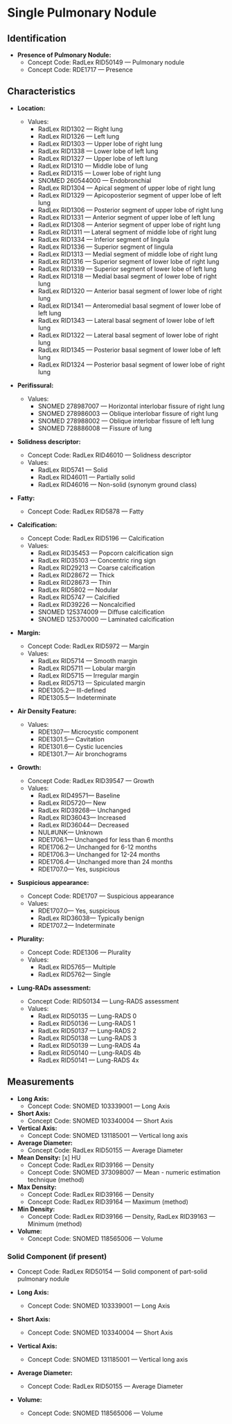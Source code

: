
# Single Pulmonary Nodule

## Identification

- **Presence of Pulmonary Nodule:**
  - Concept Code: RadLex RID50149 — Pulmonary nodule
  - Concept Code: RDE1717 — Presence

## Characteristics

- **Location:**
  - Values:
    - RadLex RID1302 — Right lung
    - RadLex RID1326 — Left lung
    - RadLex RID1303 — Upper lobe of right lung
    - RadLex RID1338 — Lower lobe of left lung
    - RadLex RID1327 — Upper lobe of left lung
    - RadLex RID1310 — Middle lobe of lung
    - RadLex RID1315 — Lower lobe of right lung
    - SNOMED 260544000 — Endobronchial
    - RadLex RID1304 — Apical segment of upper lobe of right lung
    - RadLex RID1329 — Apicoposterior segment of upper lobe of left lung
    - RadLex RID1306 — Posterior segment of upper lobe of right lung
    - RadLex RID1331 — Anterior segment of upper lobe of left lung
    - RadLex RID1308 — Anterior segment of upper lobe of right lung
    - RadLex RID1311 — Lateral segment of middle lobe of right lung
    - RadLex RID1334 — Inferior segment of lingula
    - RadLex RID1336 — Superior segment of lingula
    - RadLex RID1313 — Medial segment of middle lobe of right lung
    - RadLex RID1316 — Superior segment of lower lobe of right lung
    - RadLex RID1339 — Superior segment of lower lobe of left lung
    - RadLex RID1318 — Medial basal segment of lower lobe of right lung
    - RadLex RID1320 — Anterior basal segment of lower lobe of right lung
    - RadLex RID1341 — Anteromedial basal segment of lower lobe of left lung
    - RadLex RID1343 — Lateral basal segment of lower lobe of left lung
    - RadLex RID1322 — Lateral basal segment of lower lobe of right lung
    - RadLex RID1345 — Posterior basal segment of lower lobe of left lung
    - RadLex RID1324 — Posterior basal segment of lower lobe of right lung

- **Perifissural:**
  - Values:
    - SNOMED 278987007 — Horizontal interlobar fissure of right lung
    - SNOMED 278986003 — Oblique interlobar fissure of right lung
    - SNOMED 278988002 — Oblique interlobar fissure of left lung
    - SNOMED 728886008 — Fissure of lung

- **Solidness descriptor:**
  - Concept Code: RadLex RID46010 — Solidness descriptor
  - Values:
    - RadLex RID5741 — Solid
    - RadLex RID46011 — Partially solid
    - RadLex RID46016 — Non-solid (synonym ground class)

- **Fatty:**
  - Concept Code: RadLex RID5878 — Fatty

- **Calcification:**
  - Concept Code: RadLex RID5196 — Calcification
  - Values:
    - RadLex RID35453 — Popcorn calcification sign
    - RadLex RID35103 — Concentric ring sign
    - RadLex RID29213 — Coarse calcification
    - RadLex RID28672 — Thick
    - RadLex RID28673 — Thin
    - RadLex RID5802 — Nodular
    - RadLex RID5747 — Calcified
    - RadLex RID39226 — Noncalcified
    - SNOMED 125374009 — Diffuse calcification
    - SNOMED 125370000 — Laminated calcification

- **Margin:**
  - Concept Code: RadLex RID5972 — Margin
  - Values:
    - RadLex RID5714 — Smooth margin
    - RadLex RID5711 — Lobular margin
    - RadLex RID5715 — Irregular margin
    - RadLex RID5713 — Spiculated margin
    - RDE1305.2— Ill-defined
    - RDE1305.5— Indeterminate

- **Air Density Feature:**
  - Values:
    - RDE1307— Microcystic component
    - RDE1301.5— Cavitation
    - RDE1301.6— Cystic lucencies
    - RDE1301.7— Air bronchograms

- **Growth:**
  - Concept Code: RadLex RID39547 — Growth
  - Values:
    - RadLex RID49571— Baseline
    - RadLex RID5720— New
    - RadLex RID39268— Unchanged
    - RadLex RID36043— Increased
    - RadLex RID36044— Decreased
    - NUL#UNK— Unknown
    - RDE1706.1— Unchanged for less than 6 months
    - RDE1706.2— Unchanged for 6-12 months
    - RDE1706.3— Unchanged for 12-24 months
    - RDE1706.4— Unchanged more than 24 months
    - RDE1707.0— Yes, suspicious

- **Suspicious appearance:**
  - Concept Code: RDE1707 — Suspicious appearance
  - Values:
    - RDE1707.0— Yes, suspicious
    - RadLex RID36038— Typically benign
    - RDE1707.2— Indeterminate

- **Plurality:**
  - Concept Code: RDE1306 — Plurality
  - Values:
    - RadLex RID5765— Multiple
    - RadLex RID5762— Single

- **Lung-RADs assessment:**
  - Concept Code: RID50134 — Lung-RADS assessment
  - Values:
    - RadLex RID50135 — Lung-RADS 0
    - RadLex RID50136 — Lung-RADS 1
    - RadLex RID50137 — Lung-RADS 2
    - RadLex RID50138 — Lung-RADS 3
    - RadLex RID50139 — Lung-RADS 4a
    - RadLex RID50140 — Lung-RADS 4b
    - RadLex RID50141 — Lung-RADS 4x

## Measurements

- **Long Axis:**
  - Concept Code: SNOMED 103339001 — Long Axis
- **Short Axis:**
  - Concept Code: SNOMED 103340004 — Short Axis
- **Vertical Axis:**
  - Concept Code: SNOMED 131185001 — Vertical long axis
- **Average Diameter:**
  - Concept Code: RadLex RID50155 — Average Diameter
- **Mean Density:** [x] HU
  - Concept Code: RadLex RID39166 — Density
  - Concept Code: SNOMED 373098007 — Mean - numeric estimation technique (method)
- **Max Density:**
  - Concept Code: RadLex RID39166 — Density
  - Concept Code: RadLex RID39164 — Maximum (method)
- **Min Density:**
  - Concept Code: RadLex RID39166 — Density, RadLex RID39163 — Minimum (method)
- **Volume:**
  - Concept Code: SNOMED 118565006 — Volume

### Solid Component (if present)

- Concept Code: RadLex RID50154 — Solid component of part-solid pulmonary nodule

- **Long Axis:**
  - Concept Code: SNOMED 103339001 — Long Axis
- **Short Axis:**
  - Concept Code: SNOMED 103340004 — Short Axis
- **Vertical Axis:**
  - Concept Code: SNOMED 131185001 — Vertical long axis
- **Average Diameter:**
  - Concept Code: RadLex RID50155 — Average Diameter
- **Volume:**
  - Concept Code: SNOMED 118565006 — Volume
